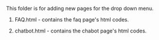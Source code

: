 This folder is for adding new pages for the drop down menu.

1. FAQ.html - contains the faq page's html codes.

2. chatbot.html - contains the chabot page's html codes.
